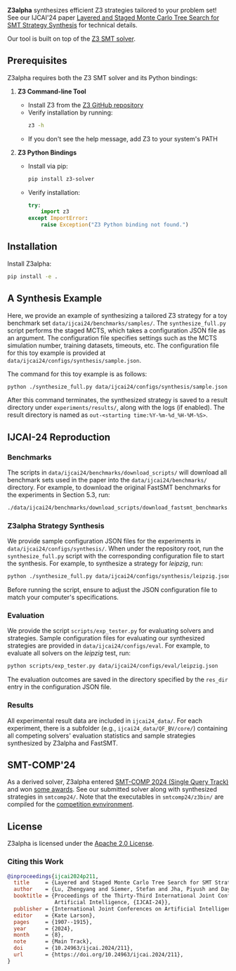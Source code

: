 **Z3alpha** synthesizes efficient Z3 strategies tailored to your problem set! See our IJCAI'24 paper [Layered and Staged Monte Carlo Tree Search for SMT Strategy Synthesis](https://arxiv.org/abs/2401.17159) for technical details. 

Our tool is built on top of the [Z3 SMT solver](https://github.com/Z3Prover/z3). 


## Prerequisites

Z3alpha requires both the Z3 SMT solver and its Python bindings:

1. **Z3 Command-line Tool**
   - Install Z3 from the [Z3 GitHub repository](https://github.com/Z3Prover/z3)
   - Verify installation by running:
     ```bash
     z3 -h
     ```
   - If you don't see the help message, add Z3 to your system's PATH

2. **Z3 Python Bindings**
   - Install via pip:
     ```bash
     pip install z3-solver
     ```
   - Verify installation:
     ```python
     try:
         import z3
     except ImportError:
         raise Exception("Z3 Python binding not found.")
     ```

## Installation

Install Z3alpha:
```bash
pip install -e .
```

## A Synthesis Example

Here, we provide an example of synthesizing a tailored Z3 strategy for a toy benchmark set `data/ijcai24/benchmarks/samples/`. The `synthesize_full.py` script performs the staged MCTS, which takes a configuration JSON file as an argument. The configuration file specifies settings such as the MCTS simulation number, training datasets, timeouts, etc. The configuration file for this toy example is provided at `data/ijcai24/configs/synthesis/sample.json`. 

The command for this toy example is as follows:

```bash
python ./synthesize_full.py data/ijcai24/configs/synthesis/sample.json
```

After this command terminates, the synthesized strategy is saved to a result directory under `experiments/results/`, along with the logs (if enabled). The result directory is named as `out-<starting time:%Y-%m-%d_%H-%M-%S>`.

## IJCAI-24 Reproduction

### Benchmarks

The scripts in `data/ijcai24/benchmarks/download_scripts/` will download all benchmark sets used in the paper into the `data/ijcai24/benchmarks/` directory. For example, to download the original FastSMT benchmarks for the experiments in Section 5.3, run:

```bash
./data/ijcai24/benchmarks/download_scripts/download_fastsmt_benchmarks.sh
```

### Z3alpha Strategy Synthesis

We provide sample configuration JSON files for the experiments in `data/ijcai24/configs/synthesis/`. When under the repository root, run the `synthesize_full.py` script with the corresponding configuration file to start the synthesis. For example, to synthesize a strategy for *leipzig*, run:

```bash
python ./synthesize_full.py data/ijcai24/configs/synthesis/leipzig.json
```

Before running the script, ensure to adjust the JSON configuration file to match your computer's specifications.

### Evaluation

We provide the script `scripts/exp_tester.py` for evaluating solvers and strategies. Sample configuration files for evaluating our synthesized strategies are provided in `data/ijcai24/configs/eval`. For example, to evaluate all solvers on the *leipzig* test, run:

```bash
python scripts/exp_tester.py data/ijcai24/configs/eval/leipzig.json
```

The evaluation outcomes are saved in the directory specified by the `res_dir` entry in the configuration JSON file.


### Results

All experimental result data are included in `ijcai24_data/`. For each experiment, there is a subfolder (e.g., `ijcai24_data/QF_BV/core/`) containing all competing solvers' evaluation statistics and sample strategies synthesized by Z3alpha and FastSMT.



## SMT-COMP'24
As a derived solver, Z3alpha entered [SMT-COMP 2024 (Single Query Track)](https://smt-comp.github.io/2024/results/results-single-query/)  and won [some awards](https://drive.google.com/file/d/1dEeJFfzjJz4vp-mU5XiGnR-hHJdsU1QZ/view?usp=sharing). See our submitted solver along with synthesized strategies in `smtcomp24/`. Note that the executables in `smtcomp24/z3bin/` are compiled for the [competition evnvironment](https://smt-comp.github.io/2024/specs/).

## License
Z3alpha is licensed under the [Apache 2.0 License](https://www.apache.org/licenses/LICENSE-2.0).


### Citing this Work
```bibtex
@inproceedings{ijcai2024p211,
  title     = {Layered and Staged Monte Carlo Tree Search for SMT Strategy Synthesis},
  author    = {Lu, Zhengyang and Siemer, Stefan and Jha, Piyush and Day, Joel and Manea, Florin and Ganesh, Vijay},
  booktitle = {Proceedings of the Thirty-Third International Joint Conference on
               Artificial Intelligence, {IJCAI-24}},
  publisher = {International Joint Conferences on Artificial Intelligence Organization},
  editor    = {Kate Larson},
  pages     = {1907--1915},
  year      = {2024},
  month     = {8},
  note      = {Main Track},
  doi       = {10.24963/ijcai.2024/211},
  url       = {https://doi.org/10.24963/ijcai.2024/211},
}

